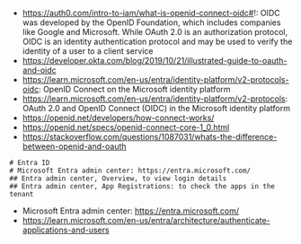 - https://auth0.com/intro-to-iam/what-is-openid-connect-oidc#!: OIDC was developed by the OpenID Foundation, which includes companies like Google and Microsoft. While OAuth 2.0 is an authorization protocol, OIDC is an identity authentication protocol and may be used to verify the identity of a user to a client service
- https://developer.okta.com/blog/2019/10/21/illustrated-guide-to-oauth-and-oidc
- https://learn.microsoft.com/en-us/entra/identity-platform/v2-protocols-oidc: OpenID Connect on the Microsoft identity platform
- https://learn.microsoft.com/en-us/entra/identity-platform/v2-protocols: OAuth 2.0 and OpenID Connect (OIDC) in the Microsoft identity platform
- https://openid.net/developers/how-connect-works/
- https://openid.net/specs/openid-connect-core-1_0.html
- https://stackoverflow.com/questions/1087031/whats-the-difference-between-openid-and-oauth

```
# Entra ID
# Microsoft Entra admin center: https://entra.microsoft.com/
## Entra admin center, Overview, to view login details
## Entra admin center, App Registrations: to check the apps in the tenant
```

- Microsoft Entra admin center: https://entra.microsoft.com/
- https://learn.microsoft.com/en-us/entra/architecture/authenticate-applications-and-users
